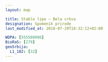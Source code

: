 ```yaml
---
layout: map

title: Stablo lipe – Bela crkva
designation: Spomenik prirode
last_modified_at: 2018-07-29T18:32:12+02:00

WDPA: [555588996]
BioRaS: [279]
geoSrbija:
  L1_182: [32]
---
```

